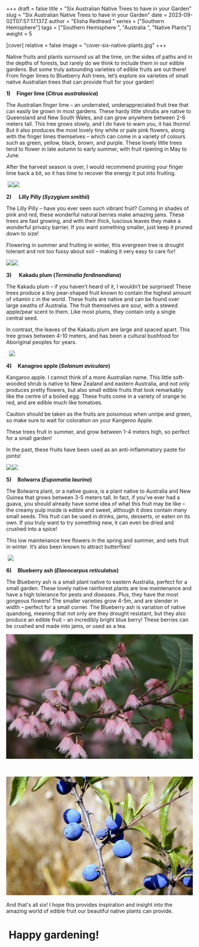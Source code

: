 +++
draft = false
title = "Six Australian Native Trees to have in your Garden"
slug = "Six Australian Native Trees to have in your Garden"
date = 2023-09-02T07:57:17.137Z
author = "Elisha Redhead "
series = ["Southern Hemisphere"]
tags = ["Southern Hemisphere ", "Australia ", "Native Plants"]
weight = 5

[cover]
relative = false
image = "cover-six-native-plants.jpg"
+++
<!--StartFragment-->

Native fruits and plants surround us all the time, on the sides of paths and in the depths of forests, but rarely do we think to include them in our edible gardens. But some truly astounding varieties of edible fruits are out there! From finger limes to Blueberry Ash trees, let’s explore six varieties of small native Australian trees that can provide fruit for your garden!

**1)     Finger lime (*Citrus australasica*)**  

The Australian finger lime – an underrated, underappreciated fruit tree that can easily be grown in most gardens. These hardy little shrubs are native to Queensland and New South Wales, and can grow anywhere between 2-6 meters tall. This tree grows slowly, and I do have to warn you, it has thorns! But it also produces the most lovely tiny white or pale pink flowers, along with the finger limes themselves – which can come in a variety of colours such as green, yellow, black, brown, and purple. These lovely little trees tend to flower in late autumn to early summer, with fruit ripening in May to June.

After the harvest season is over, I would recommend pruning your finger lime back a bit, so it has time to recover the energy it put into fruiting.

 ![](https://lh3.googleusercontent.com/ojeAAtVH1nYoSIvBUsFxaie8enJpASYzkgWtK7XBQtl8p1432wdTEYrPkuVgHXmdGKR1eG_eeA1jJGVbUKdlIFnIkvkrxMWTBmb3mi-rGTkmV5NF2hMCkw8iyY1kktTQNY70BUygrwKucb8yBI986kw)![](https://lh6.googleusercontent.com/JuwRLj_83Tv7haIUwWf4pMmb4E3wGnHc-IsnE3R0UR_HAdw7qnt_aKoxqGLF9yL0RsA4oDN2flezqe5EzOzRqU8QZU2O9PIEtVd5UnIhPVfuqBvMK3fscFEfNIqB2cpNxqARa-LkjwWsyW62Y9QSK94)

**2)      Lilly Pilly (*Syzygium smithii*)**  

The Lilly Pilly – have you ever seen such vibrant fruit? Coming in shades of pink and red, these wonderful natural berries make amazing jams. These trees are fast growing, and with their thick, luscious leaves they make a wonderful privacy barrier. If you want something smaller, just keep it pruned down to size!

Flowering in summer and fruiting in winter, this evergreen tree is drought tolerant and not too fussy about soil – making it very easy to care for!

![](https://lh5.googleusercontent.com/Idg_HAEjvgBA150td1j1FB21Z-9A7T8wBT6MG_akv2_jadhU_3MdJUiNpvR-SIM8FFwFTVgFP44QAtCjcm0P8G9-mOHzEsG7EqQCzhakBX4g8fZLhj_J70O0RpEfrqQ5AJPPnwhwgwxUW8QKaPLH9IA)![](https://lh3.googleusercontent.com/lS6thgK3m4yW7NcIwje5miW5x66JNvUOHgdun-rojOpf9lf0CdVGLDGhC9wYWxFzFOHa74MjHy90LdCTaS4FgHyPjvy-bEoy2mxZ6JfUGF5INdCZ8IKAll5nZd2aXcKhW3IdtCNvJNO_WNnDX3PaRlo)

**3)      Kakadu plum (*Terminalia ferdinandiana*)**

The Kakadu plum – if you haven’t heard of it, I wouldn’t be surprised! These trees produce a tiny pear-shaped fruit known to contain the highest amount of vitamin c in the world. These fruits are native and can be found over large swaths of Australia. The fruit themselves are sour, with a stewed apple/pear scent to them. Like most plums, they contain only a single central seed.

In contrast, the leaves of the Kakadu plum are large and spaced apart. This tree grows between 4-10 meters, and has been a cultural bushfood for Aboriginal peoples for years.

  ![](https://lh6.googleusercontent.com/WyU1wX9vrifyxWsGLXruwlzoNj2YOtCXfqUGzpfPEi2E6Z_3xbNwOvkpJYKPGsS3exCu0-oW-zMILqvRVkyO33P5k941mbFLTJG6HIkr3eANcT5RcGh69kr4LkHCE6iJJ2WXzmGSuLeGuKJKYOVOTSE)

**4)     Kanagroo apple (*Solanum aviculare*)**

Kangaroo apple. I cannot think of a more Australian name. This little soft-wooded shrub is native to New Zealand and eastern Australia, and not only produces pretty flowers, but also small edible fruits that look remarkably like the centre of a boiled egg. These fruits come in a variety of orange to red, and are edible much like tomatoes.

Caution should be taken as the fruits are poisonous when unripe and green, so make sure to wait for coloration on your Kangeroo Apple.

These trees fruit in summer, and grow between 1-4 meters high, so perfect for a small garden!

In the past, these fruits have been used as an anti-inflammatory paste for joints!

![](https://lh3.googleusercontent.com/-keRSPq7e_3oAvOEAU64ax7I4H3DvCZWURxF_So8whAe79dLcAjdsx5Dx42pkgL_xdxhvGqisoqRDzDvmWelw-3UK9egqWjx0fzln5sSUjiYm44ohBzdOmKykPZz_7K2OO0HqfdD0aZplu8ZFOvtkD4)![](https://lh4.googleusercontent.com/5nUcfWRupQPdkwZ9D35yD91GziFhKr-oV87Xqrnu7zw5vppLxer_cTynCIZE6UsNBbR-SmVS2mEqFkXv2f3Qwem9rBF0HpANSqzwSfnfDNIzBTkC-qInNsd1S1KS5WPB5VgWVgI_xbScf_I97zejzZY)

**5)     Bolwarra (*Eupomatia laurina*)**

The Bolwarra plant, or a native guava, is a plant native to Australia and New Guinea that grows between 3-5 meters tall. In fact, if you’ve ever had a guava, you should already have some idea of what this fruit may be like – the creamy pulp inside is edible and sweet, although it does contain many small seeds. This fruit can be used in drinks, jams, desserts, or eaten on its own. If you truly want to try something new, it can even be dried and crushed into a spice!

This low maintenance tree flowers in the spring and summer, and sets fruit in winter. It’s also been known to attract butterflies!

 ![](https://lh4.googleusercontent.com/Nojl58Ecxa6HJ4e5y8U1goqqf2yOQFeRTJM0sFte8xiHncgbtlfOgm22ktteI3u9FFN_Z6Xi3Ocmk7i5GIHMOWKj9gfzIK6f4jPoJLO3dCikmu07uFQ2qsED4I-ZAVseWno0AEdQOZPzXs7laot01Ps)

**6)     Blueberry ash (*Elaeocarpus reticulatus*)**

<!--StartFragment-->



The Blueberry ash is a small plant native to eastern Australia, perfect for a small garden. These lovely native rainforest plants are low maintenance and have a high tolerance for pests and diseases. Plus, they have the most gorgeous flowers! The smaller varieties grow 4-5m, and are slender in width – perfect for a small corner. The Blueberry ash is variation of native quandong, meaning that not only are they drought resistant, but they also produce an edible fruit – an incredibly bright blue berry! These berries can be crushed and made into jams, or used as a tea.

![](ash-2.jpg)

   

![](ash-3.png)



<!--EndFragment-->

<!--LineBreak-->

And that's all six! I hope this provides inspiration and insight into the amazing world of edible fruit our beautiful native plants can provide. 

#  Happy gardening!

<!--EndFragment-->
